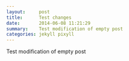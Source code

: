 ```yaml
---
layout:     post
title:      Test changes
date:       2014-06-08 11:21:29
summary:    Test modification of empty post
categories: jekyll pixyll
---
```


Test modification of empty post
